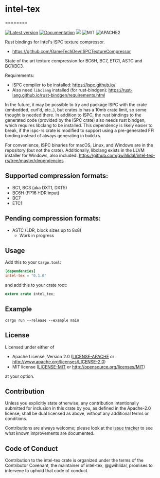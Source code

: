 # intel-tex
========

[![Latest version](https://img.shields.io/crates/v/intel-tex.svg)](https://crates.io/crates/intel-tex)
[![Documentation](https://docs.rs/intel-tex/badge.svg)](https://docs.rs/intel-tex)
[![](https://tokei.rs/b1/github/gwihlidal/intel-tex-rs)](https://github.com/gwihlidal/intel-tex-rs)
![MIT](https://img.shields.io/badge/license-MIT-blue.svg)
![APACHE2](https://img.shields.io/badge/license-APACHE2-blue.svg)

Rust bindings for Intel's ISPC texture compressor.

* https://github.com/GameTechDev/ISPCTextureCompressor

State of the art texture compression for BC6H, BC7, ETC1, ASTC and BC1/BC3.

Requirements:

* ISPC compiler to be installed: https://ispc.github.io/
* Also need `libclang` installed (for rust-bindgen): https://rust-lang.github.io/rust-bindgen/requirements.html

In the future, it may be possible to try and package ISPC with the crate (embedded, curl'd, etc..), but crates.io has a 10mb crate limit, so some thought is needed there. In addition to ISPC, the rust bindings to the generated code (provided by the ISPC crate) also needs rust bindgen, which requires libclang to be installed. This dependency is likely easier to break, if the ispc-rs crate is modified to support using a pre-generated FFI binding instead of always generating in build.rs.

For convenience, ISPC binaries for macOS, Linux, and Windows are in the repository (but not the crate).
Additionally, libclang exists in the LLVM installer for Windows, also included.
https://github.com/gwihlidal/intel-tex-rs/tree/master/dependencies

## Supported compression formats:

* BC1, BC3 (aka DXT1, DXT5)
* BC6H (FP16 HDR input)
* BC7
* ETC1

## Pending compression formats:

* ASTC (LDR, block sizes up to 8x8)
    * Work in progress

## Usage

Add this to your `Cargo.toml`:

```toml
[dependencies]
intel-tex = "0.1.0"
```

and add this to your crate root:

```rust
extern crate intel_tex;
```

## Example

```shell
cargo run --release --example main
```

## License

Licensed under either of

 * Apache License, Version 2.0 ([LICENSE-APACHE](LICENSE-APACHE) or http://www.apache.org/licenses/LICENSE-2.0)
 * MIT license ([LICENSE-MIT](LICENSE-MIT) or http://opensource.org/licenses/MIT)

at your option.

## Contribution

Unless you explicitly state otherwise, any contribution intentionally submitted
for inclusion in this crate by you, as defined in the Apache-2.0 license, shall
be dual licensed as above, without any additional terms or conditions.

Contributions are always welcome; please look at the [issue tracker](https://github.com/gwihlidal/intel-tex-rs/issues) to see what
known improvements are documented.

## Code of Conduct

Contribution to the intel-tex crate is organized under the terms of the
Contributor Covenant, the maintainer of intel-tex, @gwihlidal, promises to
intervene to uphold that code of conduct.
